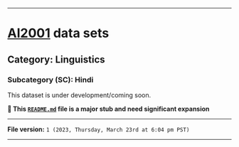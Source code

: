 
***

# [AI2001](https://github.com/seanpm2001/AI2001/) data sets

## Category: Linguistics

### Subcategory (SC): Hindi

This dataset is under development/coming soon.

**🌱️ This [`README.md`](/README.md) file is a major stub and need significant expansion**

***

**File version:** `1 (2023, Thursday, March 23rd at 6:04 pm PST)`

***
